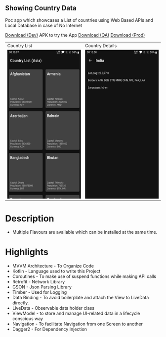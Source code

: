 ## Showing Country Data

Poc app which showcases a List of countries using Web Based APIs and Local Database in case of No Internet

[Download (Dev)](https://github.com/vishal1337/Countries/raw/master/apk_file/app_debug_dev.apk) APK to try the App
[Download (QA)](https://github.com/vishal1337/Countries/raw/master/apk_file/app_debug_qa.apk)
[Download (Prod)](https://github.com/vishal1337/Countries/raw/master/apk_file/app_debug_prod.apk)

<table>
  <tr>
    <td>Country List</td>
    <td>Country Details</td>
  </tr>
  <tr>
    <td><img src="screenshots/country_list.png" width=270 height=480></td>
    <td><img src="screenshots/country_details.png" width=270 height=480></td>
  </tr>
</table>

# Description
- Multiple Flavours are available which can be installed at the same time.

# Highlights

- MVVM Architecture - To Organize Code
- Kotlin - Language used to write this Project
- Coroutines - To make use of suspend functions while making API calls
- Retrofit - Network Library
- GSON - Json Parsing Library
- Timber - Used for Logging
- Data Binding - To avoid boilerplate and attach the View to LiveData directly.
- LiveData - Observable data holder class
- ViewModel - to store and manage UI-related data in a lifecycle conscious way
- Navigation - To facilitate Navigation from one Screen to another
- Dagger2 - For Dependency Injection
